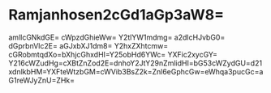 # Ramjanhosen2cGd1aGp3aW8=
amllcGNkdGE=
cWpzdGhieWw=
Y2tlYW1mdmg=
a2dlcHJvbG0=
dGprbnVlc2E=
aGJxbXJ1dm8=
Y2hxZXhtcmw=
cGRobmtqdXo=bXhjcGhxdHI=Y25obHd6YWc=
YXFic2xycGY=
Y216cWZudHg=cXBtZnZod2E=dnhoY2JtY29nZmlidHI=bG53cWZydGU=d21xdnlkbHM=YXFteWtzbGM=cWVib3BsZ2k=Znl6eGphcGw=eWhqa3pucGc=aG1reWJyZnU=ZHk=
